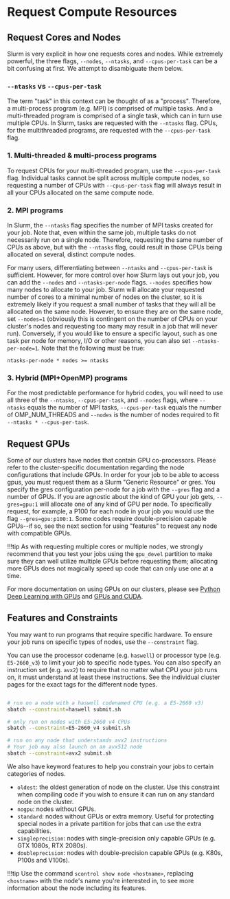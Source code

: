 # Request Compute Resources

## Request Cores and Nodes

Slurm is very explicit in how one requests cores and nodes. While extremely powerful, the three flags, `--nodes`, `--ntasks`, and `--cpus-per-task` can be a bit confusing at first. We attempt to disambiguate them below.

### `--ntasks` vs `--cpus-per-task`

The term "task" in this context can be thought of as a "process". Therefore, a multi-process program (e.g. MPI) is comprised of multiple tasks. And a multi-threaded program is comprised of a single task, which can in turn use multiple CPUs. In Slurm, tasks are requested with the `--ntasks` flag. CPUs, for the multithreaded programs, are requested with the `--cpus-per-task` flag.

### 1\. Multi-threaded & multi-process programs

To request CPUs for your multi-threaded program, use the `--cpus-per-task` flag. Individual tasks cannot be split across multiple compute nodes, so requesting a number of CPUs with `--cpus-per-task` flag will always result in all your CPUs allocated on the same compute node.

### 2\. MPI programs

In Slurm, the `--ntasks` flag specifies the number of MPI tasks created for your job. Note that, even within the same job, multiple tasks do not necessarily run on a single node. Therefore, requesting the same number of CPUs as above, but with the `--ntasks` flag, could result in those CPUs being allocated on several, distinct compute nodes.

For many users, differentiating between `--ntasks` and `--cpus-per-task` is sufficient. However, for more control over how Slurm lays out your job, you can add the `--nodes` and `--ntasks-per-node` flags. `--nodes` specifies how many nodes to allocate to your job. Slurm will allocate your requested number of cores to a minimal number of nodes on the cluster, so it is extremely likely if you request a small number of tasks that they will all be allocated on the same node. However, to ensure they are on the same node, set `--nodes=1` (obviously this is contingent on the number of CPUs on your cluster's nodes and requesting too many may result in a job that will never run). Conversely, if you would like to ensure a specific layout, such as one task per node for memory, I/O or other reasons, you can also set `--ntasks-per-node=1`. Note that the following must be true:

```
ntasks-per-node * nodes >= ntasks
```

### 3\. Hybrid (MPI+OpenMP) programs

For the most predictable performance for hybrid codes, you will need to use all three of the `--ntasks`, `--cpus-per-task`, and `--nodes` flags, where `--ntasks` equals the number of MPI tasks, `--cpus-per-task` equals the number of OMP_NUM_THREADS and `--nodes` is the number of nodes required to fit `--ntasks * --cpus-per-task`.

## Request GPUs

Some of our clusters have nodes that contain GPU co-processors. Please refer to the cluster-specific documentation regarding the node configurations that include GPUs. In order for your job to be able to access gpus, you must request them as a Slurm "Generic Resource" or gres. You specify the gres configuration per-node for a job with the `--gres` flag and a number of GPUs. If you are agnostic about the kind of GPU your job gets, `--gres=gpu:1` will allocate one of any kind of GPU per node. To specifically request, for example, a P100 for each node in your job you would use the flag `--gres=gpu:p100:1`. Some codes require double-precision capable GPUs--if so, see the next section for using "features" to request any node with compatible GPUs.

!!!tip
    As with requesting multiple cores or multiple nodes, we strongly recommend that you test your jobs using the `gpu_devel` partition to make sure they can well utilize multiple GPUs before requesting them; allocating more GPUs does not magically speed up code that can only use one at a time.

For more documentation on using GPUs on our clusters, please see [Python Deep Learning with GPUs](/clusters-at-yale/guides/deep-learning-gpus) and [GPUs and CUDA](/clusters-at-yale/guides/gpus-cuda).

## Features and Constraints

You may want to run programs that require specific hardware. To ensure your job runs on specific types of nodes, use the `--constraint` flag.

You can use the processor codename (e.g. `haswell`) or processor type (e.g. `E5-2660_v3`) to limit your job to specific node types. You can also specify an instruction set (e.g. `avx2`) to require that no matter what CPU your job runs on, it must understand at least these instructions. See the individual cluster pages for the exact tags for the different node types.

``` bash

# run on a node with a haswell codenamed CPU (e.g. a E5-2660 v3)
sbatch --constraint=haswell submit.sh

# only run on nodes with E5-2660 v4 CPUs
sbatch --constraint=E5-2660_v4 submit.sh

# run on any node that understands avx2 instructions
# Your job may also launch on an avx512 node
sbatch --constraint=avx2 submit.sh

```

We also have keyword features to help you constrain your jobs to certain categories of nodes.

- `oldest`: the oldest generation of node on the cluster. Use this constraint when compiling code if you wish to ensure it can run on any standard node on the cluster.
- `nogpu`: nodes without GPUs.
- `standard`: nodes without GPUs or extra memory. Useful for protecting special nodes in a private partition for jobs that can use the extra capabilities.
- `singleprecision`: nodes with single-precision only capable GPUs (e.g. GTX 1080s, RTX 2080s).
- `doubleprecision`: nodes with double-precision capable GPUs (e.g. K80s, P100s and V100s).

!!!tip
    Use the command `scontrol show node <hostname>`, replacing `<hostname>` with the node's name you're interested in, to see more information about the node including its features.